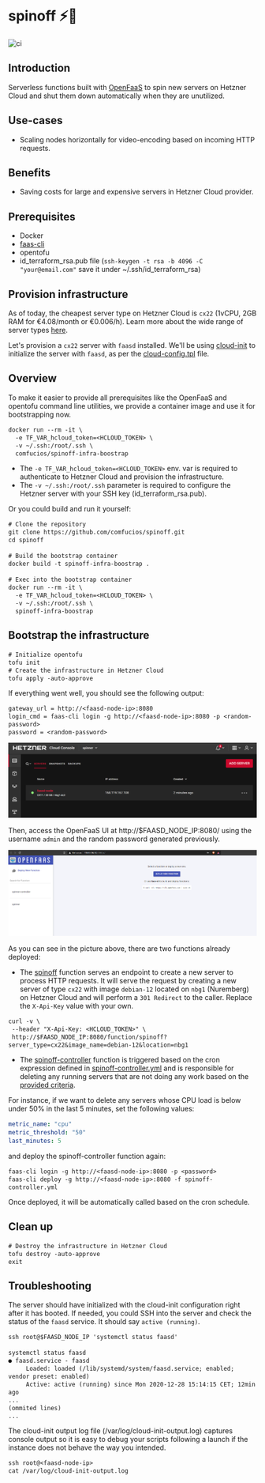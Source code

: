 # spinoff ⚡🔄

![ci](https://github.com/comfucios/spinoff/workflows/publish/badge.svg)

## Introduction

Serverless functions built with [OpenFaaS](https://www.openfaas.com/) to spin new servers on Hetzner Cloud and shut them down automatically when they are unutilized.

## Use-cases

- Scaling nodes horizontally for video-encoding based on incoming HTTP requests.

## Benefits

- Saving costs for large and expensive servers in Hetzner Cloud provider.

## Prerequisites

- Docker
- [faas-cli](https://github.com/openfaas/faas-cli)
- opentofu
- id_terraform_rsa.pub file (`ssh-keygen -t rsa -b 4096 -C "your@email.com"` save it under ~/.ssh/id_terraform_rsa)

## Provision infrastructure

As of today, the cheapest server type on Hetzner Cloud is `cx22` (1vCPU, 2GB RAM for €4.08/month or €0.006/h). Learn more about the wide range of server types [here](https://www.hetzner.com/cloud).

Let's provision a `cx22` server with `faasd` installed. We'll be using [cloud-init](https://cloudinit.readthedocs.io/en/latest/) to initialize the server with `faasd`, as per the [cloud-config.tpl](cloud-config.tpl) file.

## Overview

To make it easier to provide all prerequisites like the OpenFaaS and opentofu command line utilities, we provide a container image and use it for bootstrapping now.

```cli
docker run --rm -it \
  -e TF_VAR_hcloud_token=<HCLOUD_TOKEN> \
  -v ~/.ssh:/root/.ssh \
  comfucios/spinoff-infra-boostrap
```

- The `-e TF_VAR_hcloud_token=<HCLOUD_TOKEN>` env. var is required to authenticate to Hetzner Cloud and provision the infrastructure.
- The `-v ~/.ssh:/root/.ssh` parameter is required to configure the Hetzner server with your SSH key (id_terraform_rsa.pub).

Or you could build and run it yourself:

```cli
# Clone the repository
git clone https://github.com/comfucios/spinoff.git
cd spinoff

# Build the bootstrap container
docker build -t spinoff-infra-boostrap .

# Exec into the bootstrap container
docker run --rm -it \
  -e TF_VAR_hcloud_token=<HCLOUD_TOKEN> \
  -v ~/.ssh:/root/.ssh \
  spinoff-infra-boostrap
```

## Bootstrap the infrastructure

```cli
# Initialize opentofu
tofu init
# Create the infrastructure in Hetzner Cloud
tofu apply -auto-approve
```

If everything went well, you should see the following output:

```
gateway_url = http://<faasd-node-ip>:8080
login_cmd = faas-cli login -g http://<faasd-node-ip>:8080 -p <random-password>
password = <random-password>
```

![faasd-node](docs/images/faasd-node.PNG)

Then, access the OpenFaaS UI at http://$FAASD_NODE_IP:8080/ using the username `admin` and the random password generated previously.

![openfaas-ui](docs/images/openfaas-ui.PNG)

As you can see in the picture above, there are two functions already deployed:

- The [spinoff](spinoff) function serves an endpoint to create a new server to process HTTP requests. It will serve the request by creating a new server of type `cx22` with image `debian-12` located on `nbg1` (Nuremberg) on Hetzner Cloud and will perform a `301 Redirect` to the caller. Replace the `X-Api-Key` value with your own.

```cli
curl -v \
 --header "X-Api-Key: <HCLOUD_TOKEN>" \
 http://$FAASD_NODE_IP:8080/function/spinoff?server_type=cx22&image_name=debian-12&location=nbg1
```

- The [spinoff-controller](spinoff-controller) function is triggered based on the cron expression defined in [spinoff-controller.yml](spinoff-controller.yml#L12) and is responsible for deleting any running servers that are not doing any work based on the [provided criteria](spinoff-controller.yml#L18-L20).

For instance, if we want to delete any servers whose CPU load is below under 50% in the last 5 minutes, set the following values:

```yaml
metric_name: "cpu"
metric_threshold: "50"
last_minutes: 5
```

and deploy the spinoff-controller function again:

```cli
faas-cli login -g http://<faasd-node-ip>:8080 -p <password>
faas-cli deploy -g http://<faasd-node-ip>:8080 -f spinoff-controller.yml
```

Once deployed, it will be automatically called based on the cron schedule.

## Clean up

```cli
# Destroy the infrastructure in Hetzner Cloud
tofu destroy -auto-approve
exit
```

## Troubleshooting

The server should have initialized with the cloud-init configuration right after it has booted. If needed, you could SSH into the server and check the status of the `faasd` service. It should say `active (running)`.

```cli
ssh root@$FAASD_NODE_IP 'systemctl status faasd'

systemctl status faasd
● faasd.service - faasd
     Loaded: loaded (/lib/systemd/system/faasd.service; enabled; vendor preset: enabled)
     Active: active (running) since Mon 2020-12-28 15:14:15 CET; 12min ago
...
(ommited lines)
...
```

The cloud-init output log file (/var/log/cloud-init-output.log) captures console output so it is easy to debug your scripts following a launch if the instance does not behave the way you intended.

```
ssh root@<faasd-node-ip>
cat /var/log/cloud-init-output.log
```
